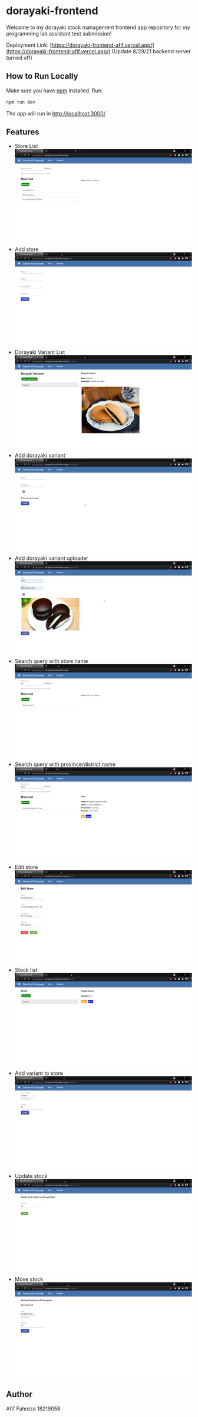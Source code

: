 # dorayaki-frontend
Welcome to my dorayaki stock management frontend app repository for my programming lab assistant test submission!

Deployment Link: [https://dorayaki-frontend-afif.vercel.app/](https://dorayaki-frontend-afif.vercel.app/) (Update 8/29/21 backend server turned off)

## How to Run Locally
Make sure you have [npm](https://www.npmjs.com/package/node) installed. Run:
```bash
npm run dev
```
The app will run in [http://localhost:3000/](http://localhost:8080/)

## Features
* Store List
![sl](public/img/site2.png)
* Add store
![as](public/img/addstore.png)
* Dorayaki Variant List
![dl](public/img/dorayaki.png)
* Add dorayaki variant
![ad](public/img/adddorayaki.png)
* Add dorayaki variant uploader
![ad](public/img/adddorayaki2.png)
* Search query with store name
![sqs](public/img/search1.png)
* Search query with province/district name
![sqp](public/img/search2.png)
* Edit store
![es](public/img/editstore.png)
* Stock list
![ssl](public/img/stocks.png)
* Add variant to store
![av](public/img/addstock.png)
* Update stock
![us](public/img/updatestock.png)
* Move stock
![ms](public/img/movestock.png)

## Author
Afif Fahreza 18219058
